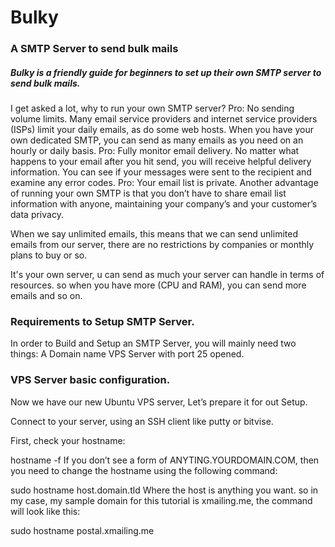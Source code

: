 # Bulky
### A SMTP Server to send bulk mails

##### Bulky is a friendly guide for beginners to set up their own SMTP server to send bulk mails.

I get asked a lot, why to run your own SMTP server?
Pro: No sending volume limits. Many email service providers and internet service providers (ISPs) limit your daily emails, as do some web hosts. When you have your own dedicated SMTP, you can send as many emails as you need on an hourly or daily basis.
Pro: Fully monitor email delivery. No matter what happens to your email after you hit send, you will receive helpful delivery information. You can see if your messages were sent to the recipient and examine any error codes.
Pro: Your email list is private. Another advantage of running your own SMTP is that you don’t have to share email list information with anyone, maintaining your company’s and your customer’s data privacy.


When we say unlimited emails, this means that we can send unlimited emails from our server, there are no restrictions by companies or monthly plans to buy or so.

It's your own server, u can send as much your server can handle in terms of resources. so when you have more (CPU and RAM), you can send more emails and so on.

### Requirements to Setup SMTP Server.
In order to Build and Setup an SMTP Server, you will mainly need two things:
A Domain name
VPS Server with port 25 opened.


### VPS Server basic configuration.
Now we have our new Ubuntu VPS server, Let’s prepare it for out Setup.

Connect to your server, using an SSH client like putty or bitvise.

First, check your hostname:

hostname -f
If you don’t see a form of ANYTING.YOURDOMAIN.COM, then you need to change the hostname using the following command:

 sudo hostname host.domain.tld 
 Where the host is anything you want. so in my case, my sample domain for this tutorial is xmailing.me, the command will look like this:

sudo hostname postal.xmailing.me





